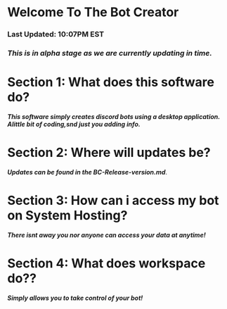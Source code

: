 # Welcome To The Bot Creator
###	Last Updated: 10:07PM EST

### <em><strong>This is in alpha stage as we are currently updating in time.</em></strong>
#	Section 1: What does this software do?
<em><strong>This software simply creates discord bots using a desktop application. Alittle bit of coding,snd just you adding info.</em></strong>
#	Section 2: Where will updates be?
<em><strong>Updates can be found in the BC-Release-version.md</strong></em>.
#	Section 3: How can i access my bot on System Hosting?
<em><strong>There isnt away you nor anyone can access your data at anytime!</em></strong>
#	Section 4: What does workspace do??
<em><strong>Simply allows you to take control of your bot!</em></strong>